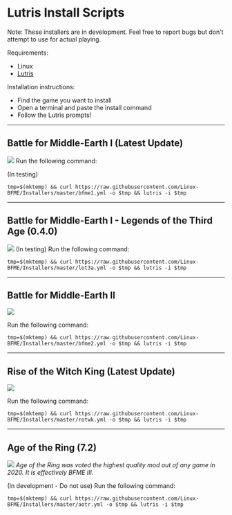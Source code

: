 # Lutris Install Scripts

Note: These installers are in development. Feel free to report bugs but don't attempt to use for actual playing.

Requirements:

* Linux
* [Lutris](https://lutris.net/downloads/)

Installation instructions:
* Find the game you want to install
* Open a terminal and paste the install command
* Follow the Lutris prompts!

*****

## Battle for Middle-Earth I (Latest Update)
![](https://i.imgur.com/ywMoJE2.jpg)
Run the following command:

(In testing)

`tmp=$(mktemp) && curl https://raw.githubusercontent.com/Linux-BFME/Installers/master/bfme1.yml -o $tmp && lutris -i $tmp`

*****

## Battle for Middle-Earth I - Legends of the Third Age (0.4.0)
![](https://i.imgur.com/HJcPbfo.png)
(In testing)
Run the following command:

`tmp=$(mktemp) && curl https://raw.githubusercontent.com/Linux-BFME/Installers/master/lot3a.yml -o $tmp && lutris -i $tmp`


*****

## Battle for Middle-Earth II
![](https://i.imgur.com/G0NEN9r.jpg)

Run the following command:

`tmp=$(mktemp) && curl https://raw.githubusercontent.com/Linux-BFME/Installers/master/bfme2.yml -o $tmp && lutris -i $tmp`

*****

## Rise of the Witch King (Latest Update)
![](https://i.imgur.com/4xpC3mN.jpg)

Run the following command:

`tmp=$(mktemp) && curl https://raw.githubusercontent.com/Linux-BFME/Installers/master/rotwk.yml -o $tmp && lutris -i $tmp`

*****

## Age of the Ring (7.2)
![](https://i.imgur.com/l7gnDJb.png)
*Age of the Ring was voted the highest quality mod out of any game in 2020. It is effectively BFME III.*

(In development - Do not use)
Run the following command:

`tmp=$(mktemp) && curl https://raw.githubusercontent.com/Linux-BFME/Installers/master/aotr.yml -o $tmp && lutris -i $tmp`

